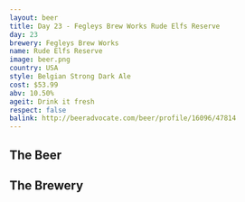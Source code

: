 ```yaml
---
layout: beer
title: Day 23 - Fegleys Brew Works Rude Elfs Reserve
day: 23
brewery: Fegleys Brew Works
name: Rude Elfs Reserve
image: beer.png
country: USA
style: Belgian Strong Dark Ale
cost: $53.99
abv: 10.50%
ageit: Drink it fresh
respect: false
balink: http://beeradvocate.com/beer/profile/16096/47814
---
```

## The Beer

## The Brewery

